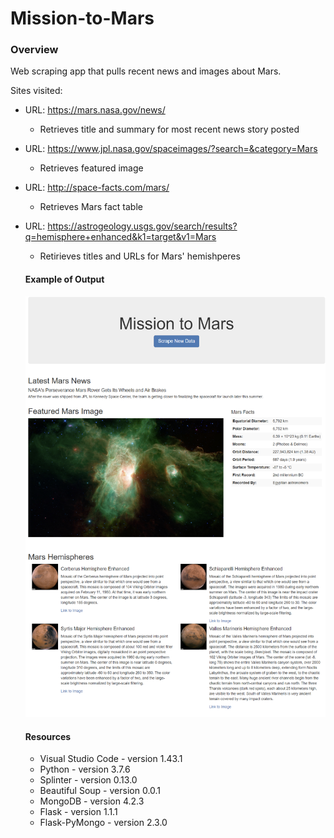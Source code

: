 # Mission-to-Mars

### Overview

Web scraping app that pulls recent news and images about Mars.  

Sites visited:
+ URL: https://mars.nasa.gov/news/
  + Retrieves title and summary for most recent news story posted
+ URL: https://www.jpl.nasa.gov/spaceimages/?search=&category=Mars
  + Retrieves featured image
+ URL: http://space-facts.com/mars/
  + Retrieves Mars fact table
+ URL: https://astrogeology.usgs.gov/search/results?q=hemisphere+enhanced&k1=target&v1=Mars
  + Retirieves titles and URLs for Mars' hemishperes
   
  #### Example of Output
  
  ![](https://github.com/kenwelsh/Mission-to-Mars/blob/master/images/mission_to_mars_05.png "Mars Scrape Results")
  
  #### Resources
  + Visual Studio Code - version 1.43.1
  + Python - version 3.7.6
  + Splinter - version 0.13.0
  + Beautiful Soup - version 0.0.1
  + MongoDB - version 4.2.3
  + Flask - version 1.1.1
  + Flask-PyMongo - version 2.3.0
  
  
  
  
